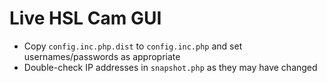 Live HSL Cam GUI
================

- Copy `config.inc.php.dist` to `config.inc.php` and set usernames/passwords as appropriate
- Double-check IP addresses in `snapshot.php` as they may have changed

